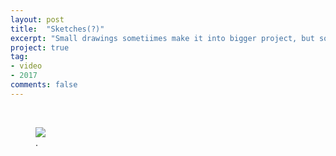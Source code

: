 ```yaml
---
layout: post
title:  "Sketches(?)"
excerpt: "Small drawings sometiimes make it into bigger project, but sometimes just go to trash can."
project: true
tag:
- video
- 2017
comments: false
---
```

<br>



<figure>
	<a href="https://drive.google.com/uc?id=1EzdhZBnHJyeVURbHo3eRcKYZJ2nudy-y"><img src="https://drive.google.com/uc?id=1EzdhZBnHJyeVURbHo3eRcKYZJ2nudy-y"></a>
	<figcaption><a "Acrylics on papers, n(9"x12")" /a>.</figcaption>
</figure>
